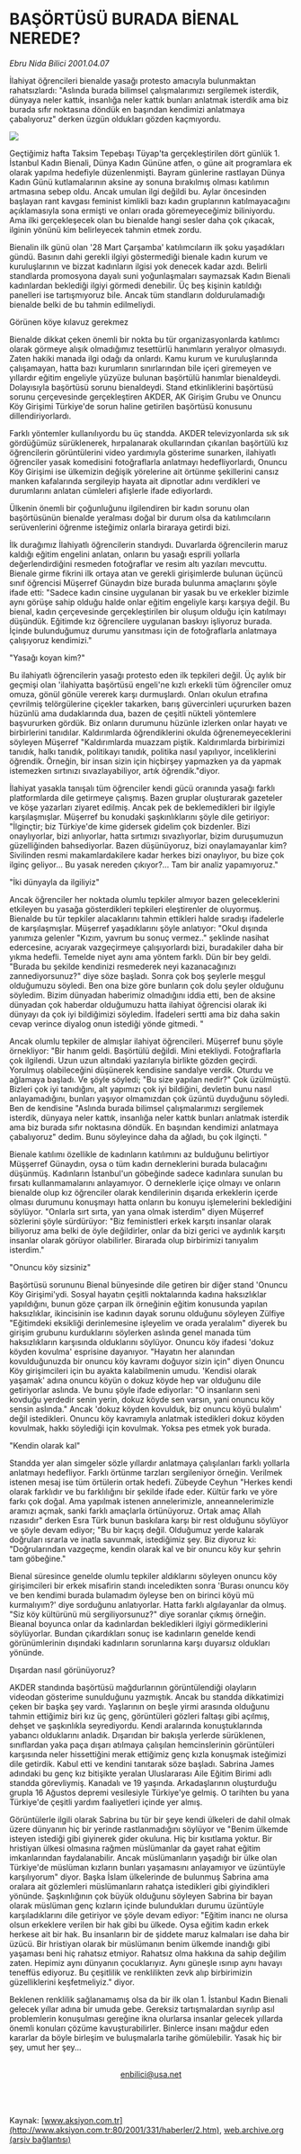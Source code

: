 # BAŞÖRTÜSÜ BURADA BİENAL NEREDE?

*Ebru Nida Bilici 2001.04.07*

<div>
 <p class="spot">
  İlahiyat öğrencileri bienalde yasağı  protesto amacıyla bulunmaktan  rahatsızlardı: "Aslında burada  bilimsel çalışmalarımızı sergilemek  isterdik, dünyaya neler kattık,  insanlığa neler kattık bunları  anlatmak isterdik ama biz burada  sıfır noktasına döndük en başından  kendimizi anlatmaya çabalıyoruz"  derken üzgün oldukları gözden  kaçmıyordu.
 </p>
 <p class="metin">
 </p>
 <img border="0" src="/web/20020430212359im_/http://www.aksiyon.com.tr/2001/331/resimler/Bas.jpg"/>
 <p class="metin">
  Geçtiğimiz hafta Taksim Tepebaşı Tüyap'ta gerçekleştirilen dört günlük 1. İstanbul Kadın Bienali, Dünya Kadın Gününe atfen, o güne ait programlara ek olarak yapılma hedefiyle düzenlenmişti. Bayram günlerine rastlayan Dünya Kadın Günü kutlamalarının aksine ay sonuna bırakılmış olması katılımın artmasına sebep oldu. Ancak umulan ilgi değildi bu. Aylar öncesinden başlayan rant kavgası feminist kimlikli bazı kadın gruplarının katılmayacağını açıklamasıyla sona ermişti ve onları orada göremeyeceğimiz biliniyordu. Ama ilki gerçekleşecek olan bu bienalde hangi sesler daha çok çıkacak, ilginin yönünü kim belirleyecek tahmin etmek zordu.
 </p>
 <p class="metin">
  Bienalin ilk günü olan '28 Mart Çarşamba' katılımcıların ilk şoku yaşadıkları gündü. Basının dahi gerekli ilgiyi göstermediği bienale kadın kurum ve kuruluşlarının ve bizzat kadınların ilgisi yok denecek kadar azdı. Belirli standlarda promosyona dayalı suni yoğunlaşmaları saymazsak Kadın Bienali kadınlardan beklediği ilgiyi görmedi denebilir. Üç beş kişinin katıldığı panelleri ise tartışmıyoruz bile. Ancak tüm standların doldurulamadığı bienalde belki de bu tahmin edilmeliydi.
 </p>
 <p class="metin">
  Görünen köye kılavuz gerekmez
 </p>
 <p class="metin">
  Bienalde dikkat çeken önemli bir nokta bu tür organizasyonlarda katılımcı olarak görmeye alışık olmadığımız tesettürlü hanımların yeralıyor olmasıydı. Zaten hakiki manada ilgi odağı da onlardı. Kamu kurum ve kuruluşlarında çalışamayan, hatta bazı kurumların sınırlarından bile içeri giremeyen ve yıllardır eğitim engeliyle yüzyüze bulunan başörtülü hanımlar bienaldeydi. Dolayısıyla başörtüsü sorunu bienaldeydi. Stand etkinliklerini başörtüsü sorunu çerçevesinde gerçekleştiren AKDER, AK Girişim Grubu ve Onuncu Köy Girişimi Türkiye'de sorun haline getirilen başörtüsü konusunu dillendiriyorlardı.
 </p>
 <p class="metin">
  Farklı yöntemler kullanılıyordu bu üç standda. AKDER televizyonlarda sık sık gördüğümüz sürüklenerek, hırpalanarak okullarından çıkarılan başörtülü kız öğrencilerin görüntülerini video yardımıyla gösterime sunarken, ilahiyatlı öğrenciler yasak komedisini fotoğraflarla anlatmayı hedefliyorlardı, Onuncu Köy Girişimi ise ülkemizin değişik yörelerine ait örtünme şekillerini cansız manken kafalarında sergileyip hayata ait dipnotlar adını verdikleri ve durumlarını anlatan cümleleri afişlerle ifade ediyorlardı.
 </p>
 <p class="metin">
  Ülkenin önemli bir çoğunluğunu ilgilendiren bir kadın sorunu olan başörtüsünün bienalde yeralması doğal bir durum olsa da katılımcıların serüvenlerini öğrenme isteğimiz onlarla biraraya getirdi bizi.
 </p>
 <p class="metin">
  İlk durağımız İlahiyatlı öğrencilerin standıydı. Duvarlarda öğrencilerin maruz kaldığı eğitim engelini anlatan, onların bu yasağı esprili yollarla değerlendirdiğini resmeden fotoğraflar ve resim altı yazıları mevcuttu. Bienale girme fikrini ilk ortaya atan ve gerekli girişimlerde bulunan üçüncü sınıf öğrencisi Müşerref Günaydın bize burada bulunma amaçlarını şöyle ifade etti: "Sadece kadın cinsine uygulanan bir yasak bu ve erkekler bizimle aynı görüşe sahip olduğu halde onlar eğitim engeliyle karşı karşıya değil. Bu bienal, kadın çerçevesinde gerçekleştirilen bir oluşum olduğu için katılmayı düşündük. Eğitimde kız öğrencilere uygulanan baskıyı işliyoruz burada. İçinde bulunduğumuz durumu yansıtması için de fotoğraflarla anlatmaya çalışıyoruz kendimizi."
 </p>
 <p class="metin">
  "Yasağı koyan kim?"
 </p>
 <p class="metin">
  Bu ilahiyatlı öğrencilerin yasağı protesto eden ilk tepkileri değil. Üç aylık bir geçmişi olan 'ilahiyatta başörtüsü engeli'ne kızlı erkekli tüm öğrenciler omuz omuza, gönül gönüle vererek karşı durmuşlardı. Onları okulun etrafına çevrilmiş telörgülerine çiçekler takarken, barış güvercinleri uçururken bazen hüzünlü ama dudaklarında dua, bazen de çeşitli nükteli yöntemlere başvururken gördük. Biz onların durumunu hüzünle izlerken onlar hayatı ve birbirlerini tanıdılar. Kaldırımlarda öğrendiklerini okulda öğrenemeyeceklerini söyleyen Müşerref "Kaldırımlarda muazzam piştik. Kaldırımlarda birbirimizi tanıdık, halkı tanıdık, politikayı tanıdık, politika nasıl yapılıyor, inceliklerini öğrendik. Örneğin, bir insan sizin için hiçbirşey yapmazken ya da yapmak istemezken sırtınızı sıvazlayabiliyor, artık öğrendik."diyor.
 </p>
 <p class="metin">
  İlahiyat yasakla tanışalı tüm öğrenciler kendi gücü oranında yasağı farklı platformlarda dile getirmeye çalışmış. Bazen gruplar oluşturarak gazeteler ve köşe yazarları ziyaret edilmiş. Ancak pek de beklemedikleri bir ilgiyle karşılaşmışlar. Müşerref bu konudaki şaşkınlıklarını şöyle dile getiriyor: "İlginçtir; biz Türkiye'de kime gidersek gidelim çok bizdenler. Bizi onaylıyorlar, bizi anlıyorlar, hatta sırtımızı sıvazlıyorlar, bizim duruşumuzun güzelliğinden bahsediyorlar. Bazen düşünüyoruz, bizi onaylamayanlar kim? Sivilinden resmi makamlardakilere kadar herkes bizi onaylıyor, bu bize çok ilginç geliyor... Bu yasak nereden çıkıyor?... Tam bir analiz yapamıyoruz."
 </p>
 <p class="metin">
  "İki dünyayla da ilgiliyiz"
 </p>
 <p class="metin">
  Ancak öğrenciler her noktada olumlu tepkiler almıyor bazen geleceklerini etkileyen bu yasağa gösterdikleri tepkileri eleştirenler de oluyormuş. Bienalde bu tür tepkiler alacaklarını tahmin ettikleri halde sıradışı ifadelerle de karşılaşmışlar. Müşerref yaşadıklarını şöyle anlatıyor: "Okul dışında yanımıza gelenler "Kızım, yavrum bu sonuç vermez.." şeklinde nasihat edercesine, acıyarak vazgeçirmeye çalışıyorlardı bizi, buradakiler daha bir yıkma hedefli. Temelde niyet aynı ama yöntem farklı. Dün bir bey geldi. "Burada bu şekilde kendinizi resmederek neyi kazanacağınızı zannediyorsunuz?" diye söze başladı. Sonra çok boş şeylerle meşgul olduğumuzu söyledi. Ben ona bize göre bunların çok dolu şeyler olduğunu söyledim. Bizim dünyadan haberimiz olmadığını iddia etti, ben de aksine dünyadan çok haberdar olduğumuzu hatta ilahiyat öğrencisi olarak iki dünyayı da çok iyi bildiğimizi söyledim. İfadeleri sertti ama biz daha sakin cevap verince diyalog onun istediği yönde gitmedi. "
 </p>
 <p class="metin">
  Ancak olumlu tepkiler de almışlar ilahiyat öğrencileri. Müşerref bunu şöyle örnekliyor: "Bir hanım geldi. Başörtülü değildi. Mini etekliydi. Fotoğraflarla çok ilgilendi. Uzun uzun altındaki yazılarıyla birlikte gözden geçirdi. Yorulmuş olabileceğini düşünerek kendisine sandalye verdik. Oturdu ve ağlamaya başladı. Ve şöyle söyledi; "Bu size yapılan nedir?" Çok üzülmüştü. Bizleri çok iyi tanıdığını, alt yapımızı çok iyi bildiğini, devletin bunu nasıl anlayamadığını, bunları yaşıyor olmamızdan çok üzüntü duyduğunu söyledi. Ben de kendisine "Aslında burada bilimsel çalışmalarımızı sergilemek isterdik, dünyaya neler kattık, insanlığa neler kattık bunları anlatmak isterdik ama biz burada sıfır noktasına döndük. En başından kendimizi anlatmaya çabalıyoruz" dedim. Bunu söyleyince daha da ağladı, bu çok ilginçti. "
 </p>
 <p class="metin">
  Bienale katılımı özellikle de kadınların katılımını az bulduğunu belirtiyor Müşşerref Günaydın, oysa o tüm kadın derneklerini burada bulacağını düşünmüş. Kadınların İstanbul'un göbeğinde sadece kadınlara sunulan bu fırsatı kullanmamalarını anlayamıyor. O derneklerle içiçe olmayı ve onların bienalde olup kız öğrenciler olarak kendilerinin dışarıda erkeklerin içerde olması durumunu konuşmayı hatta onların bu konuyu işlemelerini beklediğini söylüyor. "Onlarla sırt sırta, yan yana olmak isterdim" diyen Müşerref sözlerini şöyle sürdürüyor: "Biz feministleri erkek karşıtı insanlar olarak biliyoruz ama belki de öyle değildirler, onlar da bizi gerici ve aydınlık karşıtı insanlar olarak görüyor olabilirler. Birarada olup birbirimizi tanıyalım isterdim."
 </p>
 <p class="metin">
  "Onuncu köy sizsiniz"
 </p>
 <p class="metin">
  Başörtüsü sorununu Bienal bünyesinde dile getiren bir diğer stand 'Onuncu Köy Girişimi'ydi. Sosyal hayatın çeşitli noktalarında kadına haksızlıklar yapıldığını, bunun göze çarpan ilk örneğinin eğitim konusunda yapılan haksızlıklar, ikincisinin ise kadının dayak sorunu olduğunu söyleyen Zülfiye "Eğitimdeki eksikliği derinlemesine işleyelim ve orada yeralalım" diyerek bu girişim grubunu kurduklarını söylerken aslında genel manada tüm haksızlıkların karşısında olduklarını söylüyor. Onuncu köy ifadesi 'dokuz köyden kovulma' esprisine dayanıyor. "Hayatın her alanından kovulduğunuzda bir onuncu köy kavramı doğuyor sizin için" diyen Onuncu Köy girişimcileri için bu ayakta kalabilmenin umudu. 'Kendisi olarak yaşamak' adına onuncu köyün o dokuz köyde hep var olduğunu dile getiriyorlar aslında. Ve bunu şöyle ifade ediyorlar: "O insanların seni kovduğu yerdedir senin yerin, dokuz köyde sen varsın, yani onuncu köy sensin aslında." Ancak 'dokuz köyden kovulduk, biz onuncu köyü bulalım' değil istedikleri. Onuncu köy kavramıyla anlatmak istedikleri dokuz köyden kovulmak, hakkı söylediği için kovulmak. Yoksa pes etmek yok burada.
 </p>
 <p class="metin">
  "Kendin olarak kal"
 </p>
 <p class="metin">
  Standda yer alan simgeler sözle yıllardır anlatmaya çalışılanları farklı yollarla anlatmayı hedefliyor. Farklı örtünme tarzları sergileniyor örneğin. Verilmek istenen mesaj ise tüm örtülerin ortak hedefi. Zübeyde Ceyhun "Herkes kendi olarak farklıdır ve bu farklılığını bir şekilde ifade eder. Kültür farkı ve yöre farkı çok doğal. Ama yapılmak istenen annelerimizle, anneannelerimizle aramızı açmak, sanki farklı amaçlarla örtünüyoruz. Ortak amaç Allah rızasıdır" derken Esra Türk bunun baskılara karşı bir rest olduğunu söylüyor ve şöyle devam ediyor; "Bu bir kaçış değil. Olduğumuz yerde kalarak doğruları ısrarla ve inatla savunmak, istediğimiz şey. Biz diyoruz ki: "Doğrularından vazgeçme, kendin olarak kal ve bir onuncu köy kur şehrin tam göbeğine."
 </p>
 <p class="metin">
  Bienal süresince genelde olumlu tepkiler aldıklarını söyleyen onuncu köy girişimcileri bir erkek misafirin standı inceledikten sonra 'Burası onuncu köy ve ben kendimi burada bulamadım öyleyse ben on birinci köyü mü kurmalıyım?' diye sorduğunu anlatıyorlar. Hatta farklı algılayanlar da olmuş. "Siz köy kültürünü mü sergiliyorsunuz?" diye soranlar çıkmış örneğin. Bieanal boyunca onlar da kadınlardan bekledikleri ilgiyi görmediklerini söylüyorlar. Bundan çıkardıkları sonuç ise kadınların genelde kendi görünümlerinin dışındaki kadınların sorunlarına karşı duyarsız oldukları yönünde.
 </p>
 <p class="metin">
  Dışardan nasıl görünüyoruz?
 </p>
 <p class="metin">
  AKDER standında başörtüsü mağdurlarının görüntülendiği olayların videodan gösterime sunulduğunu yazmıştık. Ancak bu standda dikkatimizi çeken bir başka şey vardı. Yaşlarının on beşle yirmi arasında olduğunu tahmin ettiğimiz biri kız üç genç, görüntüleri gözleri faltaşı gibi açılmış, dehşet ve şaşkınlıkla seyrediyordu. Kendi aralarında konuştuklarında yabancı olduklarını anladık. Dışarıdan bir bakışla yerlerde sürüklenen, sınıflardan yaka paça dışarı atılmaya çalışılan hemcinslerinin görüntüleri karşısında neler hissettiğini merak ettiğimiz genç kızla konuşmak isteğimizi dile getirdik. Kabul etti ve kendini tanıtarak söze başladı. Sabrina James adındaki bu genç kız bitişikte yeralan Uluslararası Aile Eğitim Birimi adlı standda görevliymiş. Kanadalı ve 19 yaşında. Arkadaşlarının oluşturduğu grupla 16 Ağustos depremi vesilesiyle Türkiye'ye gelmiş. O tarihten bu yana Türkiye'de çeşitli yardım faaliyetleri içinde yer almış.
 </p>
 <p class="metin">
  Görüntülerle ilgili olarak Sabrina bu tür bir şeye kendi ülkeleri de dahil olmak üzere dünyanın hiç bir yerinde rastlanmadığını söylüyor ve "Benim ülkemde isteyen istediği gibi giyinerek gider okuluna. Hiç bir kısıtlama yoktur. Bir hristiyan ülkesi olmasına rağmen müslümanlar da gayet rahat eğitim imkanlarından faydalanabilir. Ancak müslümanların yaşadığı bir ülke olan Türkiye'de müslüman kızların bunları yaşamasını anlayamıyor ve üzüntüyle karşılıyorum" diyor. Başka İslam ülkelerinde de bulunmuş Sabrina ama oralara ait gözlemleri müslümanların rahatça istedikleri gibi giyindikleri yönünde. Şaşkınlığının çok büyük olduğunu söyleyen Sabrina bir bayan olarak müslüman genç kızların içinde bulundukları durumu üzüntüyle karşıladıklarını dile getiriyor ve şöyle devam ediyor: "Eğitim inancı ne olursa olsun erkeklere verilen bir hak gibi bu ülkede. Oysa eğitim kadın erkek herkese ait bir hak. Bu insanların bir de şiddete maruz kalmaları ise daha bir üzücü. Bir hristiyan olarak bir müslümanın benim ülkemde inandığı gibi yaşaması beni hiç rahatsız etmiyor. Rahatsız olma hakkına da sahip değilim zaten. Hepimiz aynı dünyanın çocuklarıyız. Aynı güneşle ısınıp aynı havayı teneffüs ediyoruz. Bu çeşitlilik ve renklilikten zevk alıp birbirimizin güzelliklerini keşfetmeliyiz." diyor.
 </p>
 <p class="metin">
  Beklenen renklilik sağlanamamış olsa da bir ilk olan 1. İstanbul Kadın Bienali gelecek yıllar adına bir umuda gebe. Gereksiz tartışmalardan sıyrılıp asıl problemlerin konuşulması gereğine ikna olurlarsa insanlar gelecek yıllarda önemli konuları çözüme kavuşturabilirler. Binlerce insanı mağdur eden kararlar da böyle birleşim ve buluşmalarla tarihe gömülebilir. Yasak hiç bir şey, umut her şey...
 </p>
 <br/>
 <center>
  <a class="anaorta" href="http://web.archive.org/web/20020430212359/mailto:enbilici@usa.net">
   enbilici@usa.net
  </a>
 </center>
 <br/>
 <br/>
 <br/>
</div>

Kaynak: [www.aksiyon.com.tr](http://www.aksiyon.com.tr:80/2001/331/haberler/2.htm), [web.archive.org (arşiv bağlantısı)](http://web.archive.org/web/20020430212359/http://www.aksiyon.com.tr:80/2001/331/haberler/2.htm)
